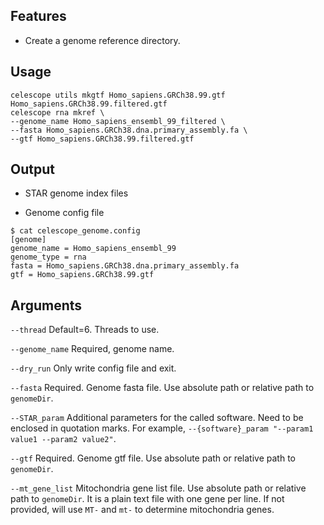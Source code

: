 ## Features
- Create a genome reference directory.

## Usage
```
celescope utils mkgtf Homo_sapiens.GRCh38.99.gtf Homo_sapiens.GRCh38.99.filtered.gtf
celescope rna mkref \
--genome_name Homo_sapiens_ensembl_99_filtered \
--fasta Homo_sapiens.GRCh38.dna.primary_assembly.fa \
--gtf Homo_sapiens.GRCh38.99.filtered.gtf
```

## Output

- STAR genome index files

- Genome config file
```
$ cat celescope_genome.config
[genome]
genome_name = Homo_sapiens_ensembl_99
genome_type = rna
fasta = Homo_sapiens.GRCh38.dna.primary_assembly.fa
gtf = Homo_sapiens.GRCh38.99.gtf
```
## Arguments
`--thread` Default=6. Threads to use.

`--genome_name` Required, genome name.

`--dry_run` Only write config file and exit.

`--fasta` Required. Genome fasta file. Use absolute path or relative path to `genomeDir`.

`--STAR_param` Additional parameters for the called software. Need to be enclosed in quotation marks. For example, `--{software}_param "--param1 value1 --param2 value2"`.

`--gtf` Required. Genome gtf file. Use absolute path or relative path to `genomeDir`.

`--mt_gene_list` Mitochondria gene list file. Use absolute path or relative path to `genomeDir`.
It is a plain text file with one gene per line. 
If not provided, will use `MT-` and `mt-` to determine mitochondria genes.

